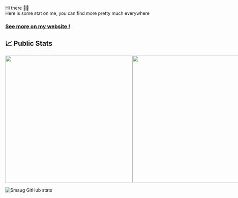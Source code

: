 Hi there 👋😃  
Here is some stat on me, you can find more pretty much everywhere 

### [See more on my website !](https://chadestoupstreiff.github.io)

## 📈 Public Stats

<div style="display: flex; justify-content: row;">
    <a href="https://wakatime.com"><img width="400px" src="https://wakatime.com/share/@ChadOW/f4940265-7293-4d23-b426-cec8c1235903.png" /></a>  
    <a href="https://wakatime.com"><img width="400px" src="https://wakatime.com/share/@ChadOW/a0e5ba37-0145-4b22-92c8-a6e6e8684548.png" /></a>
</div>

![Smaug GitHub stats](https://github-readme-stats.vercel.app/api?username=ChadEstoupStreiff&show_icons=true&theme=radical)  
